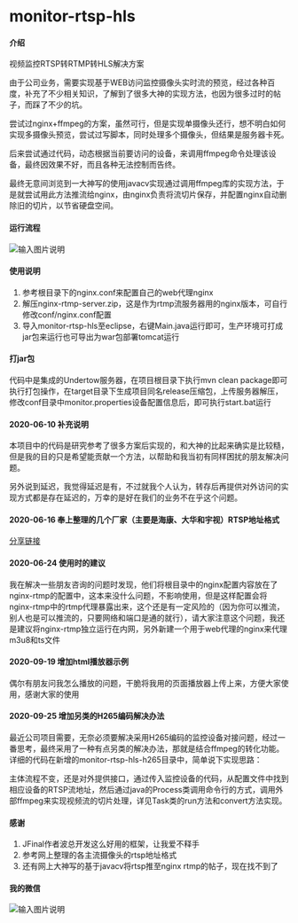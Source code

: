 # monitor-rtsp-hls

#### 介绍
视频监控RTSP转RTMP转HLS解决方案

由于公司业务，需要实现基于WEB访问监控摄像头实时流的预览，经过各种百度，补充了不少相关知识，了解到了很多大神的实现方法，也因为很多过时的帖子，而踩了不少的坑。

尝试过nginx+ffmpeg的方案，虽然可行，但是实现单摄像头还行，想不明白如何实现多摄像头预览，尝试过写脚本，同时处理多个摄像头，但结果是服务器卡死。

后来尝试通过代码，动态根据当前要访问的设备，来调用ffmpeg命令处理该设备，最终因效果不好，而且各种无法控制而告终。

最终无意间浏览到一大神写的使用javacv实现通过调用ffmpeg库的实现方法，于是就尝试用此方法推流给nginx，由nginx负责将流切片保存，并配置nginx自动删除旧的切片，以节省硬盘空间。

#### 运行流程
![输入图片说明](https://images.gitee.com/uploads/images/2020/0324/185845_f351918b_107658.png "Untitled Diagram.png")


#### 使用说明

1.  参考根目录下的nginx.conf来配置自己的web代理nginx
2.  解压nginx-rtmp-server.zip，这是作为rtmp流服务器用的nginx版本，可自行修改conf/nginx.conf配置
3.  导入monitor-rtsp-hls至eclipse，右键Main.java运行即可，生产环境可打成jar包来运行也可导出为war包部署tomcat运行

#### 打jar包

代码中是集成的Undertow服务器，在项目根目录下执行mvn clean package即可执行打包操作，在target目录下生成项目同名release压缩包，上传服务器解压，修改conf目录中monitor.properties设备配置信息后，即可执行start.bat运行

#### 2020-06-10 补充说明

本项目中的代码是研究参考了很多方案后实现的，和大神的比起来确实是比较糙，但是我的目的只是希望能贡献一个方法，以帮助和我当初有同样困扰的朋友解决问题。

另外说到延迟，我觉得延迟是有，不过就我个人认为，转存后再提供对外访问的实现方式都是存在延迟的，万幸的是好在我们的业务不在乎这个问题。

#### 2020-06-16 奉上整理的几个厂家（主要是海康、大华和宇视）RTSP地址格式

[分享链接](https://mubu.com/doc/4IvOBWbQq-P)

#### 2020-06-24 使用时的建议

我在解决一些朋友咨询的问题时发现，他们将根目录中的nginx配置内容放在了nginx-rtmp的配置中，这本来没什么问题，不影响使用，但是这样配置会将nginx-rtmp中的rtmp代理暴露出来，这个还是有一定风险的（因为你可以推流，别人也是可以推流的，只要网络和端口是通的就行），请大家注意这个问题，我还是建议将nginx-rtmp独立运行在内网，另外新建一个用于web代理的nginx来代理m3u8和ts文件

#### 2020-09-19 增加html播放器示例

偶尔有朋友问我怎么播放的问题，干脆将我用的页面播放器上传上来，方便大家使用，感谢大家的使用

#### 2020-09-25 增加另类的H265编码解决办法

最近公司项目需要，无奈必须要解决采用H265编码的监控设备对接问题，经过一番思考，最终采用了一种有点另类的解决办法，那就是结合ffmpeg的转化功能。详细的代码在新增的monitor-rtsp-hls-h265目录中，简单说下实现思路：

主体流程不变，还是对外提供接口，通过传入监控设备的代码，从配置文件中找到相应设备的RTSP流地址，然后通过java的Process类调用命令行的方式，调用外部ffmpeg来实现视频流的切片处理，详见Task类的run方法和convert方法实现。

#### 感谢

1.  JFinal作者波总开发这么好用的框架，让我爱不释手
2.  参考网上整理的各主流摄像头的rtsp地址格式
3.  还有网上大神写的基于javacv将rtsp推至nginx rtmp的帖子，现在找不到了

#### 我的微信

![输入图片说明](https://images.gitee.com/uploads/images/2020/0624/185443_1bbd3352_107658.jpeg "微信图片_20200624185319.jpg")